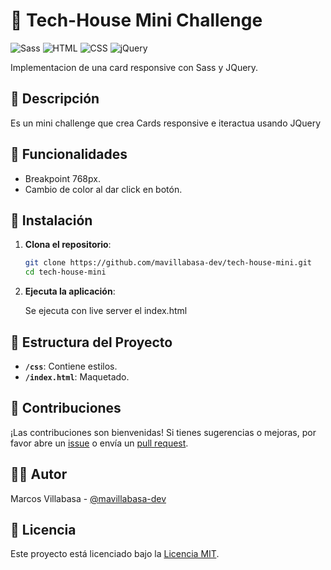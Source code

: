 # 🚀 Tech-House Mini Challenge

![Sass](https://img.shields.io/badge/Sass-CC6699?style=for-the-badge&logo=sass&logoColor=white)
![HTML](https://img.shields.io/badge/HTML5-E34F26?style=for-the-badge&logo=html5&logoColor=white)
![CSS](https://img.shields.io/badge/CSS3-1572B6?style=for-the-badge&logo=css3&logoColor=white)
![jQuery](https://img.shields.io/badge/jQuery-0769AD?style=for-the-badge&logo=jquery&logoColor=white)


Implementacion de una card responsive con Sass y JQuery.

## 📝 Descripción

Es un mini challenge que crea Cards responsive e iteractua usando JQuery

## 🎨 Funcionalidades

- Breakpoint 768px.
- Cambio de color al dar click en botón.

## 🔧 Instalación

1. **Clona el repositorio**:

    ```bash
    git clone https://github.com/mavillabasa-dev/tech-house-mini.git
    cd tech-house-mini
    ```

2. **Ejecuta la aplicación**:

    Se ejecuta con live server el index.html

## 📁 Estructura del Proyecto

- **`/css`**: Contiene estilos.
- **`/index.html`**: Maquetado.

## 🤝 Contribuciones

¡Las contribuciones son bienvenidas! Si tienes sugerencias o mejoras, por favor abre un [issue](https://github.com/tu-usuario/tu-repositorio/issues) o envía un [pull request](https://github.com/tu-usuario/tu-repositorio/pulls).

## 🧑‍💻 Autor

Marcos Villabasa - [@mavillabasa-dev](https://github.com/mavillabasa-dev/)

## 📜 Licencia

Este proyecto está licenciado bajo la [Licencia MIT](LICENSE).
